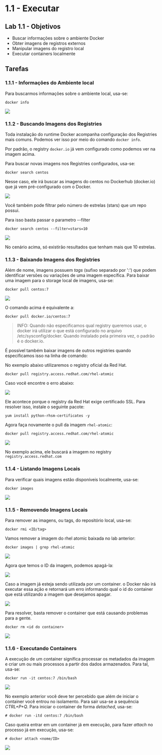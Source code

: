 # 1.1 - Executar

## Lab 1.1 - Objetivos

* Buscar informações sobre o ambiente Docker
* Obter imagens de registros externos
* Manipular imagens do registro local
* Executar containers localmente

## Tarefas

### 1.1.1 - Informações do Ambiente local

Para buscarmos informações sobre o ambiente local, usa-se:

```text
docker info
```

![](../.gitbook/assets/gustavo-localhost-_016.png)

### 1.1.2 - Buscando Imagens dos Registries

Toda instalação do runtime Docker acompanha configuração dos Registries mais comuns. Podemos ver isso por meio do comando `docker info`.

Por padrão, o registry `docker.io` já vem configurado como podemos ver na imagem acima.

Para buscar novas imagens nos Registries configurados, usa-se:

```text
docker search centos
```

Nesse caso, ele irá buscar as imagens do centos no Dockerhub \(docker.io\) que já vem pré-configurado com o Docker.

![](../.gitbook/assets/gustavo-localhost-_017%20%281%29.png)

Você também pode filtrar pelo número de estrelas \(stars\) que um repo possui.

Para isso basta passar o parametro --filter

```text
docker search centos --filter=stars=10
```

![](../.gitbook/assets/selection_081%20%281%29.png)

No cenário acima, só existirão resultados que tenham mais que 10 estrelas.

### 1.1.3 - Baixando Imagens dos Registries

Além de nome, imagens possuem _tags_ \(sufixo separado por ':'\) que podem identificar versões ou variações de uma imagem específica. Para baixar uma imagem para o storage local de imagens, usa-se:

```text
docker pull centos:7
```

![](../.gitbook/assets/selection_216%20%281%29.png)

O comando acima é equivalente a:

```text
docker pull docker.io/centos:7
```

> INFO: Quando não especificamos qual registry queremos usar, o docker irá utilizar o que está configurado no arquivo /etc/sysconfig/docker. Quando instalado pela primeira vez, o padrão é o docker.io.

É possível também baixar imagens de outros registries quando especificamos isso na linha de comando:

No exemplo abaixo utilizaremos o registry oficial da Red Hat.

```text
docker pull registry.access.redhat.com/rhel-atomic
```

Caso você encontre o erro abaixo:

![](../.gitbook/assets/selection_214%20%281%29.png)

Ele acontece porque o registry da Red Hat exige certificado SSL. Para resolver isso, instale o seguinte pacote:

```text
yum install python-rhsm-certificates -y
```

Agora faça novamente o pull da imagem `rhel-atomic`:

```text
docker pull registry.access.redhat.com/rhel-atomic
```

![](../.gitbook/assets/selection_082%20%281%29.png)

No exemplo acima, ele buscará a imagem no registry `registry.access.redhat.com`

### 1.1.4 - Listando Imagens Locais

Para verificar quais imagens estão disponíveis localmente, usa-se:

```text
docker images
```

![](../.gitbook/assets/selection_215%20%281%29.png)

### 1.1.5 - Removendo Imagens Locais

Para remover as imagens, ou tags, do repositório local, usa-se:

```text
docker rmi <ID/tag>
```

Vamos remover a imagem do rhel atomic baixada no lab anterior:

```text
docker images | grep rhel-atomic
```

![](../.gitbook/assets/selection_303.png)

Agora que temos o ID da imagem, podemos apagá-la:

![](../.gitbook/assets/selection_304%20%281%29.png)

Caso a imagem já esteja sendo utilizada por um container. o Docker não irá executar essa ação e retornará um erro informando qual o id do container que está utilizando a imagem que desejamos apagar.

![](../.gitbook/assets/selection_083.png)

Para resolver, basta remover o container que está causando problemas para a gente.

```text
docker rm <id do container>
```

![](../.gitbook/assets/selection_085.png)

### 1.1.6 - Executando Containers

A execução de um container significa processar os metadados da imagem e criar um ou mais processos a partir dos dados armazenados. Para tal, usa-se:

```text
docker run -it centos:7 /bin/bash
```

![](../.gitbook/assets/selection_217%20%281%29.png)

No exemplo anterior você deve ter percebido que além de iniciar o container você entrou no isolamento. Para sair usa-se a sequência _CTRL+P+Q_. Para iniciar o container de forma _detached_, usa-se:

```text
# docker run -itd centos:7 /bin/bash
```

Caso queira entrar em um container já em execução, para fazer _attach_ no processo já em execução, usa-se:

```text
# docker attach <nome/ID>
```

![](../.gitbook/assets/selection_218%20%281%29.png)

